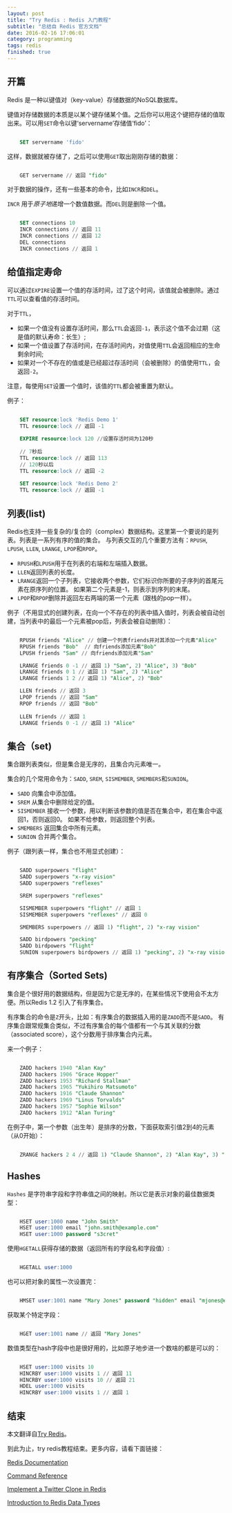 ```yaml
---
layout: post
title: "Try Redis : Redis 入门教程"
subtitle: "总结自 Redis 官方文档"
date: 2016-02-16 17:06:01
category: programming
tags: redis
finished: true
---
```


## 开篇

Redis 是一种以键值对（key-value）存储数据的NoSQL数据库。

键值对存储数据的本质是以某个键存储某个值。之后你可以用这个键把存储的值取出来。可以用`SET`命令以键‘servername’存储值‘fido’：

```SQL

    SET servername 'fido'

```


这样，数据就被存储了，之后可以使用`GET`取出刚刚存储的数据：

```SQL

    GET servername // 返回 "fido"

```

对于数据的操作，还有一些基本的命令，比如`INCR`和`DEL`。

`INCR` 用于*原子地*递增一个数值数据。而`DEL`则是删除一个值。

```SQL

    SET connections 10
    INCR connections // 返回 11
    INCR connections // 返回 12
    DEL connections
    INCR connections // 返回 1

```

## 给值指定寿命

可以通过`EXPIRE`设置一个值的存活时间，过了这个时间，该值就会被删除。通过`TTL`可以查看值的存活时间。

对于`TTL`，
* 如果一个值没有设置存活时间，那么`TTL`会返回`-1`，表示这个值不会过期（这是值的默认寿命：长生）;
* 如果一个值设置了存活时间，在存活时间内，对值使用`TTL`会返回相应的生命剩余时间;
* 如果对一个不存在的值或是已经超过存活时间（会被删除）的值使用`TTL`，会返回`-2`。

注意，每使用`SET`设置一个值时，该值的`TTL`都会被重置为默认。

例子：

```SQL

    SET resource:lock 'Redis Demo 1'
    TTL resource:lock // 返回 -1
    
    EXPIRE resource:lock 120 //设置存活时间为120秒
    
    // 7秒后
    TTL resource:lock // 返回 113
    // 120秒以后
    TTL resource:lock // 返回 -2
    
    SET resource:lock 'Redis Demo 2'
    TTL resource:lock // 返回 -1

```


## 列表(list)

Redis也支持一些复杂的/复合的（complex）数据结构。这里第一个要说的是列表。列表是一系列有序的值的集合。
与列表交互的几个重要方法有：`RPUSH`, `LPUSH`, `LLEN`, `LRANGE`, `LPOP`和`RPOP`。
* `RPUSH`和`LPUSH`用于在列表的右端和左端插入数据。
* `LLEN`返回列表的长度。
* `LRANGE`返回一个子列表，它接收两个参数，它们标识你所要的子序列的首尾元素在原序列的位置。
如果第二个元素是-1，则表示到序列的末尾。
* `LPOP`和`RPOP`删除并返回左右两端的第一个元素（跟栈的pop一样）。

例子（不用显式的创建列表，在向一个不存在的列表中插入值时，列表会被自动创建，当列表中的最后一个元素被pop后，列表会被自动删除）：

```SQL

    RPUSH friends "Alice" // 创建一个列表friends并对其添加一个元素"Alice"
    RPUSH friends "Bob"  // 向friends添加元素"Bob"
    LPUSH friends "Sam" // 向friends添加元素"Sam"

    LRANGE friends 0 -1 // 返回 1) "Sam", 2) "Alice", 3) "Bob"
    LRANGE friends 0 1 // 返回 1) "Sam", 2) "Alice"
    LRANGE friends 1 2 // 返回 1) "Alice", 2) "Bob"

    LLEN friends // 返回 3
    LPOP friends // 返回 "Sam"
    RPOP friends // 返回 "Bob"
    
    LLEN friends // 返回 1
    LRANGE friends 0 -1 // 返回 1) "Alice"

```


## 集合（set)

集合跟列表类似，但是集合是无序的，且集合内元素唯一。

集合的几个常用命令为：`SADD`, `SREM`, `SISMEMBER`, `SMEMBERS`和`SUNION`。

* `SADD` 向集合中添加值。
* `SREM` 从集合中删除给定的值。
* `SISMEMBER` 接收一个参数，用以判断该参数的值是否在集合中，若在集合中返回1，否则返回0。
如果不给参数，则返回整个列表。
* `SMEMBERS` 返回集合中所有元素。
* `SUNION` 合并两个集合。

例子（跟列表一样，集合也不用显式创建）：

```SQL

    SADD superpowers "flight"
    SADD superpowers "x-ray vision"
    SADD superpowers "reflexes"

    SREM superpowers "reflexes"

    SISMEMBER superpowers "flight" // 返回 1
    SISMEMBER superpowers "reflexes" // 返回 0

    SMEMBERS superpowers // 返回 1) "flight", 2) "x-ray vision"

    SADD birdpowers "pecking"
    SADD birdpowers "flight"
    SUNION superpowers birdpowers // 返回 1) "pecking", 2) "x-ray vision", 3) "flight"

```


## 有序集合（Sorted Sets)

集合是个很好用的数据结构，但是因为它是无序的，在某些情况下使用会不太方便。所以Redis 1.2 引入了有序集合。

有序集合的命令是`Z`开头，比如：有序集合的数据插入用的是`ZADD`而不是`SADD`。
有序集合跟常规集合类似，不过有序集合的每个值都有一个与其关联的分数（associated score），这个分数用于排序集合内元素。

来一个例子：

```SQL

    ZADD hackers 1940 "Alan Kay"
    ZADD hackers 1906 "Grace Hopper"
    ZADD hackers 1953 "Richard Stallman"
    ZADD hackers 1965 "Yukihiro Matsumoto"
    ZADD hackers 1916 "Claude Shannon"
    ZADD hackers 1969 "Linus Torvalds"
    ZADD hackers 1957 "Sophie Wilson"
    ZADD hackers 1912 "Alan Turing"

```

在例子中，第一个参数（出生年）是排序的分数，下面获取索引值2到4的元素（从0开始）：

```SQL

    ZRANGE hackers 2 4 // 返回 1) "Claude Shannon", 2) "Alan Kay", 3) "Richard Stallman"

```


## Hashes

`Hashes` 是字符串字段和字符串值之间的映射。所以它是表示对象的最佳数据类型：

```SQL

    HSET user:1000 name "John Smith"
    HSET user:1000 email "john.smith@example.com"
    HSET user:1000 password "s3cret"

```

使用`HGETALL`获得存储的数据（返回所有的字段名和字段值）:

```SQL

    HGETALL user:1000

```

也可以把对象的属性一次设置完：

```SQL

    HMSET user:1001 name "Mary Jones" password "hidden" email "mjones@example.com"

```

获取某个特定字段：

```SQL

    HGET user:1001 name // 返回 "Mary Jones"

```

数值类型在hash字段中也是很好用的，比如原子地步进一个数啥的都是可以的：

```SQL

    HSET user:1000 visits 10
    HINCRBY user:1000 visits 1 // 返回 11
    HINCRBY user:1000 visits 10 // 返回 21
    HDEL user:1000 visits
    HINCRBY user:1000 visits 1 // 返回 1

```

## 结束

本文翻译自[Try Redis][tryredis]。

到此为止，try redis教程结束。更多内容，请看下面链接：
   
[Redis Documentation](http://redis.io/documentation)

[Command Reference](http://redis.io/commands)

[Implement a Twitter Clone in Redis](http://redis.io/topics/twitter-clone)

[Introduction to Redis Data Types](http://redis.io/topics/data-types-intro)

[tryredis]: http://try.redis.io/
